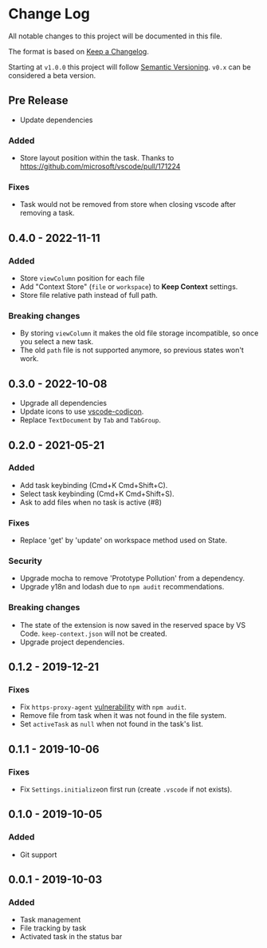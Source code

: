 # Change Log

All notable changes to this project will be documented in this file.

The format is based on [Keep a Changelog](https://keepachangelog.com/en/1.0.0/).

Starting at `v1.0.0` this project will follow [Semantic Versioning](https://semver.org/spec/v2.0.0.html). `v0.x` can be considered a beta version.

## Pre Release

- Update dependencies

### Added

- Store layout position within the task. Thanks to https://github.com/microsoft/vscode/pull/171224

### Fixes

- Task would not be removed from store when closing vscode after removing a task.

## 0.4.0 - 2022-11-11

### Added

- Store `viewColumn` position for each file
- Add "Context Store" (`file` or `workspace`) to **Keep Context** settings.
- Store file relative path instead of full path.

### Breaking changes

- By storing `viewColumn` it makes the old file storage incompatible, so once you select a new task.
- The old `path` file is not supported anymore, so previous states won't work.

## 0.3.0 - 2022-10-08

- Upgrade all dependencies
- Update icons to use [vscode-codicon](https://microsoft.github.io/vscode-codicons/dist/codicon.html).
- Replace `TextDocument` by `Tab` and `TabGroup`.

## 0.2.0 - 2021-05-21

### Added

- Add task keybinding (Cmd+K Cmd+Shift+C).
- Select task keybinding (Cmd+K Cmd+Shift+S).
- Ask to add files when no task is active (#8)

### Fixes

- Replace 'get' by 'update' on workspace method used on State.

### Security

- Upgrade mocha to remove 'Prototype Pollution' from a dependency.
- Upgrade y18n and lodash due to `npm audit` recommendations.

### Breaking changes

- The state of the extension is now saved in the reserved space by VS Code. `keep-context.json` will not be created.
- Upgrade project dependencies.

## 0.1.2 - 2019-12-21

### Fixes

- Fix `https-proxy-agent` [vulnerability](https://www.npmjs.com/advisories/1184) with `npm audit`.
- Remove file from task when it was not found in the file system.
- Set `activeTask` as `null` when not found in the task's list.

## 0.1.1 - 2019-10-06

### Fixes

- Fix `Settings.initialize`on first run (create `.vscode` if not exists).

## 0.1.0 - 2019-10-05

### Added

- Git support

## 0.0.1 - 2019-10-03

### Added

- Task management
- File tracking by task
- Activated task in the status bar
